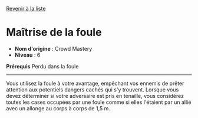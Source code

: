 [Revenir à la liste](..)

# Maîtrise de la foule

 * **Nom d'origine** : Crowd Mastery
 * **Niveau** : 6


<p><span id="ctl00_MainContent_DetailedOutput"><strong>Prérequis</strong> Perdu dans la foule<br></span></p>
<hr>
<p>Vous utilisez la foule à votre avantage, empêchant vos ennemis de prêter attention aux potentiels dangers cachés qui s'y trouvent. Lorsque vous devez déterminer si votre adversaire est pris en tenaille, vous considérez toutes les cases occupées par une foule comme si elles l'étaient par un allié avec un allonge au corps à corps de 1,5 m.&nbsp;</p>